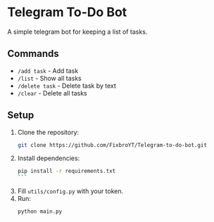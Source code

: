 # Telegram To-Do Bot

A simple telegram bot for keeping a list of tasks.

## Commands

- `/add task` - Add task
- `/list` - Show all tasks
- `/delete task` - Delete task by text
- `/clear` - Delete all tasks

## Setup

1. Clone the repository:
    ```bash
    git clone https://github.com/FixbroYT/Telegram-to-do-bot.git
    ```
2. Install dependencies:
    ````bash
    pip install -r requirements.txt
    ```
3. Fill `utils/config.py` with your token.
4. Run:
    ```bash
    python main.py
    ```

